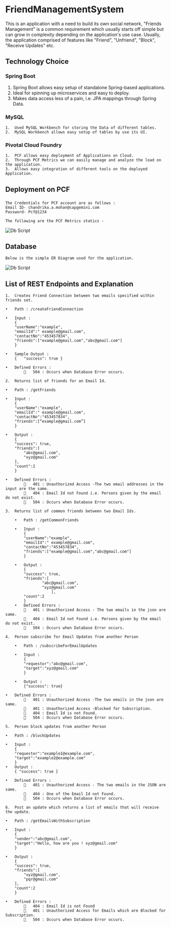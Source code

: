 # FriendManagementSystem
This is an application with a need to build its own social network, "Friends Management" is a common requirement which usually starts off simple but can grow in complexity depending on the application's use case. Usually, the application comprised of features like "Friend", "Unfriend", "Block", "Receive Updates" etc.

## Technology Choice

### Spring Boot
1.	Spring Boot allows easy setup of standalone Spring-based applications.
2.	Ideal for spinning up microservices and easy to deploy.
3.	Makes data access less of a pain, i.e. JPA mappings through Spring Data.

### MySQL
	1.	Used MySQL Workbench for storing the Data of different tables.
	2.	MySQL Workbench allows easy setup of tables by use its UI.
	
### Pivotal Cloud Foundry 
	1.	PCF allows easy deployment of Applications on Cloud.
	2.	Through PCF Metrics we can easily manage and analyze the load on the application.
	3.	Allows easy integration of different tools on the deployed Application.
	
## Deployment on PCF
###
	The Credentials for PCF account are as follows :
	Email ID- chandrika.a.mohan@capgemini.com
	Password- Pcf@1234
	
	The following are the PCF Metrics statics -
	
![Db Script](../master/src/main/resources/pcf/PCF_Metrics.png)
	

## Database
	Below is the simple ER Diagram used for the application.
	
![Db Script](../master/src/main/resources/sql/db_design/ER_Diagram.png)

## List of REST Endpoints and Explanation

	1.	Creates Friend Connection between two emails specified within friends set.

	•	Path : /createFriendConnection
	
	•	Input :
		{
		"userName":"example",
		"emailId":" example@gmail.com",
		"contactNo":"453457834",
		"friends":["example@gmail.com","abc@gmail.com"]
		}

	•	Sample Output :
		{	"success": true }
	
	•	Defined Errors :
				504 : Occurs when Database Error occurs.

	2.	Returns list of friends for an Email Id.

	•	Path : /getFriends

	•	Input :
		{
		"userName":"example",
		"emailId":" example@gmail.com",
		"contactNo":"453457834",
		"friends":[“example@gmail.com”]
		}
	
	•	Output :
		{
		"success": true,
		"friends":[
			"abc@gmail.com",
			"xyz@gmail.com"
		],
		"count":2
		}

	•	Defined Errors :
				401 : Unauthorized Access -The two email addresses in the input are the same.
				404 : Email Id not Found i.e. Persons given by the email do not exist.
				504 : Occurs when Database Error occurs.
	
	3.	Returns list of common friends between two Email Ids.
	
		•	Path : /getCommonFriends
	
		•	Input :
			{
			"userName":"example",
			"emailId":" example@gmail.com",
			"contactNo":"453457834",
			"friends":["example@gmail.com","abc@gmail.com"]
			}
			
		•	Output :
			{
			"success": true,
			"friends":[
					"abc@gmail.com",
					"xyz@gmail.com"
						],
			"count":2
			}
		•	Defined Errors :
				401 : Unauthorized Access - The two emails in the json are same.
				404 : Email Id not Found i.e. Persons given by the email do not exist.
				504 : Occurs when Database Error occurs.
	
	4.	Person subscribe for Email Updates from another Person
	
		•	Path : /subscribeForEmailUpdates
	
		•	Input :
			{
			"requestor":"abc@gmail.com",
			"target":"xyz@gmail.com"
			}
	
		•	Output :
			{"success": true}
	
	•	Defined Errors :
				401 : Unauthorized Access -The two emails in the json are same.
				401 : Unauthorized Access -Blocked for Subscription.
				404 : Email Id is not Found.
				504 : Occurs when Database Error occurs.
	
	5.	Person block updates from another Person
	
	•	Path : /blockUpdates
	
	•	Input :
		{
		"requestor":"example1@example.com",
		"target":"example2@example.com"
		}
	•	Output :
		{ "success": true }
		
	•	Defined Errors :
				401 : Unauthorized Access - The two emails in the JSON are same.
				404 : One of the Email Id not Found. 
				504 : Occurs when Database Error occurs.

	6.	Post an update which returns a list of emails that will receive the update.
	
	•	Path : /getEmailsWithSubscription
		
	•	Input :
		{
		"sender":"abc@gmail.com",
		"target":"Hello, how are you ! xyz@gmail.com"
		}
		
	•	Output :
		{
		"success": true,
		"friends":[
			"xyz@gmail.com",
			"pqr@gmail.com"			
		],
		"count":2
		}
		
	•	Defined Errors :
				404 : Email Id is not Found 
				401 : Unauthorized Access for Emails which are Blocked for Subscription.
				504 : Occurs when Database Error occurs.



